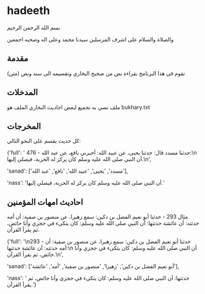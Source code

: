 # hadeeth
بسم الله الرحمن الرحيم

والصلاة والسلام على اشرف المرسلين سيدنا محمد وعلى اله وصحبه اجمعين
## مقدمة 
نقوم في هذا البرنامج بقراءة نص من صحيح البخاري وتقسيمه الى سند ونص (متن)

## المدخلات
ملف نصي به تجميع لبعض احاديث البخاري
الملف هو
bukhary.txt

## المخرجات
كل حديث يقسم على النحو التالي:

{'full': ' 476 - حدثنا مسدد قال: حدثنا يحيى، عن عبيد الله: أخبرني نافع، عن عبد الله:\n أن النبي صلى الله عليه وسلم كان يركز له الحربة، فيصلي إليها.\n',
 
'sanad': ['مسدد', 'يحيى', 'عبيد الله', 'نافع', 'عبد الله'], 
 
'nass': 'أن النبي صلى الله عليه وسلم كان يركز له الحربة، فيصلي إليها.'
## احاديث امهات المؤمنين 
مثال
293 - حدثنا أبو نعيم الفضل بن دكين: سمع زهيرا، عن منصور بن صفية: أن أمه حدثته: أن عائشة حدثتها:
 أن النبي صلى الله عليه وسلم: كان يتكىء في حجري وأنا حائض، ثم يقرأ القرآن.

{'full': '\n293 - حدثنا أبو نعيم الفضل بن دكين: سمع زهيرا، عن منصور بن صفية: أن أمه حدثته: أن عائشة حدثتها:\n أن النبي صلى الله عليه وسلم: كان يتكىء في حجري وأنا حائض، ثم يقرأ القرآن.\n', 

'sanad': ['أبو نعيم الفضل بن دكين', 'زهيرا', 'منصور بن صفية', 'أمه', 'عائشة'], 

'nass': ' حدثتها: أن النبي صلى الله عليه وسلم: كان يتكىء في حجري وأنا حائض، ثم يقرأ القرآن.'}